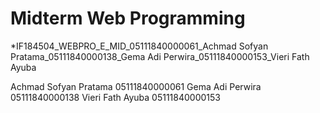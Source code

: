 # Midterm Web Programming

*IF184504_WEBPRO_E_MID_05111840000061_Achmad Sofyan Pratama_05111840000138_Gema Adi Perwira_05111840000153_Vieri Fath Ayuba

Achmad Sofyan Pratama	05111840000061
Gema Adi Perwira		05111840000138
Vieri  Fath Ayuba		05111840000153
